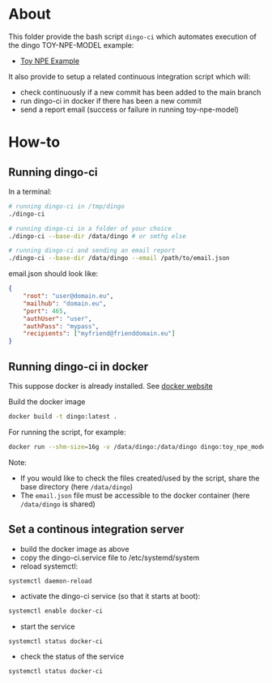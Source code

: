 # About

This folder provide the bash script `dingo-ci` which automates execution of the dingo TOY-NPE-MODEL example:

- [Toy NPE Example](https://dingo-gw.readthedocs.io/en/latest/example_toy_npe_model.html)

It also provide to setup a related continuous integration script which will:

- check continuously if a new commit has been added to the main branch
- run dingo-ci in docker if there has been a new commit
- send a report email (success or failure in running toy-npe-model)


# How-to

## Running dingo-ci

In a terminal:

```bash
# running dingo-ci in /tmp/dingo
./dingo-ci

# running dingo-ci in a folder of your choice
./dingo-ci --base-dir /data/dingo # or smthg else

# running dingo-ci and sending an email report
./dingo-ci --base-dir /data/dingo --email /path/to/email.json
```

email.json should look like:

```json
{
    "root": "user@domain.eu",
    "mailhub": "domain.eu",
    "port": 465,
    "authUser": "user",
    "authPass": "mypass",
    "recipients": ["myfriend@frienddomain.eu"]
}
```

## Running dingo-ci in docker

This suppose docker is already installed. 
See [docker website](https://docs.docker.com/engine/install/)

Build the docker image

```bash
docker build -t dingo:latest .
```

For running the script, for example:

```bash
docker run --shm-size=16g -v /data/dingo:/data/dingo dingo:toy_npe_model --base-dir /data/dingo --email /data/dingo/email.json
``` 

Note:

- If you would like to check the files created/used by the script, share the base directory (here `/data/dingo`)
- The `email.json` file must be accessible to the docker container (here `/data/dingo` is shared)

## Set a continous integration server

- build the docker image as above
- copy the dingo-ci.service file to /etc/systemd/system
- reload systemctl:

```bash
systemctl daemon-reload
```

- activate the dingo-ci service (so that it starts at boot):

```bash
systemctl enable docker-ci
```

- start the service

```
systemctl status docker-ci
```

- check the status of the service

```
systemctl status docker-ci
```
